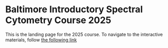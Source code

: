 # Baltimore Introductory Spectral Cytometry Course 2025

This is the landing page for the 2025 course. To navigate to the interactive materials, follow [the following link](https://umgccfcss.github.io/BISCC_2025)

